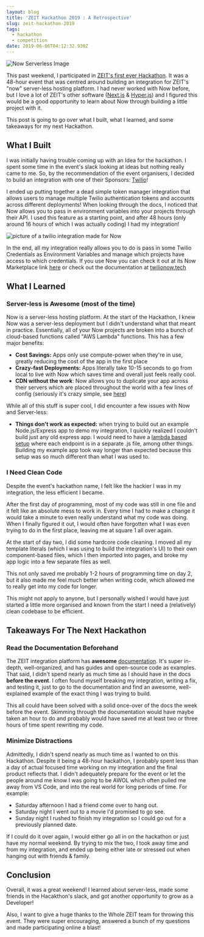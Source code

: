 ```yaml
---
layout: blog
title: 'ZEIT Hackathon 2019 : A Retrospective'
slug: zeit-hackathon-2019
tags:
  - hackathon
  - competition
date: 2019-06-06T04:12:32.930Z
---
```

![Now Serverless Image](/images/uploads/now-zeit.png "The Now Title Card")

This past weekend, I participated in [ZEIT's first ever Hackathon](https://zeit.co/hackathon). It was a 48-hour event that was centred around building an integration for ZEIT's "now" server-less hosting platform. I had never worked with Now before, but I love a lot of ZEIT's other software ([Next.js](https://nextjs.org/) & [Hyper.js](https://hyper.is/)) and I figured this would be a good opportunity to learn about Now through building a little project with it. 

This post is going to go over what I built, what I learned, and some takeaways for my next Hackathon.  

## What I Built

I was initially having trouble coming up with an Idea for the hackathon. I spent some time in the event's slack looking at ideas but nothing really came to me. So, by the recommendation of the event organisers, I decided to build an integration with one of their Sponsors: [Twilio](https://www.twilio.com/)! 

I ended up putting together a dead simple token manager integration that allows users to manage multiple Twilio authentication tokens and accounts across different deployments! When looking through the docs, I noticed that Now allows you to pass in environment variables into your projects through their API. I used this feature as a starting point, and after 48 hours (only around 16 hours of which I was actually coding) I had my integration!

![picture of a twilio integration made for Now](/images/uploads/my-integration.png "My Integration's home screen")

In the end, all my integration really allows you to do is pass in some Twilio Credentials as Environment Variables and manage which projects have access to which credentials. If you use Now you can check it out at its Now Marketplace link [here](https://zeit.co/integrations/twilio-now) or check out the documentation at [twilionow.tech](https://twilionow.tech)

## What I Learned

### Server-less is Awesome (most of the time)

Now is a server-less hosting platform. At the start of the Hackathon, I knew Now was a server-less deployment but I didn't understand what that meant in practice. Essentially, all of your Now projects are broken into a bunch of cloud-based functions called "AWS Lambda" functions. This has a few major benefits: 

* **Cost Savings:** Apps only use compute-power when they're in use, greatly reducing the cost of the app in the first place
* **Crazy-fast Deployments:** Apps literally take 10-15 seconds to go from local to live with Now which saves time and overall just feels really cool.
* **CDN without the work**: Now allows you to duplicate your app across their servers which are placed throughout the world with a few lines of config (seriously it's crazy simple, see [here](https://zeit.co/docs/v2/deployments/concepts/cdn-and-global-distribution/)) 

While all of this stuff is super cool, I did encounter a few issues with Now and Server-less:

* **Things don't work as expected:** when trying to build out an example Node.js/Express app to demo my integration, I quickly realized I couldn't build just any old express app. I would need to have a [lambda based setup](https://github.com/zeit/now-examples/tree/master/express) where each endpoint is in a separate .js file, among other things. Building my example app took way longer than expected because this setup was so much different than what I was used to. 

### I Need Clean Code

Despite the event's hackathon name, I felt like the hackier I was in my integration, the less efficient I became. 

After the first day of programming, most of my code was still in one file and it felt like an absolute mess to work in. Every time I had to make a change it would take a minute to even really understand what my code was doing. When I finally figured it out, I would often have forgotten what I was even trying to do in the first place, leaving me at square 1 all over again.

At the start of day two, I did some hardcore code cleaning. I moved all my template literals (which I was using to build the integration's UI) to their own component-based files, which I then imported into pages, and broke my app logic into a few separate files as well.  

This not only saved me probably 1-2 hours of programming time on day 2, but it also made me feel much better when writing code, which allowed me to really get into my code for longer.

This might not apply to anyone, but I personally wished I would have just started a little more organised and known from the start I need a (relatively) clean codebase to be efficient. 

## Takeaways For The Next Hackathon

### Read the Documentation Beforehand

The ZEIT integration platform has **awesome** [documentation](https://zeit.co/docs). It's super in-depth, well-organized, and has guides and open-source code as examples. That said, I didn't spend nearly as much time as I should have in the docs **before the event**. I often found myself breaking my integration, writing a fix, and testing it, just to go to the documentation and find an awesome, well-explained example of the exact thing I was trying to build. 

This all could have been solved with a solid once-over of the docs the week before the event. Skimming through the documentation would have maybe taken an hour to do and probably would have saved me at least two or three hours of time spent rewriting my code. 

### Minimize Distractions

Admittedly, I didn't spend nearly as much time as I wanted to on this Hackathon. Despite it being a 48-hour hackathon, I probably spent less than a day of actual focused time working on my integration and the final product reflects that. I didn't adequately prepare for the event or let the people around me know I was going to be AWOL which often pulled me away from VS Code, and into the real world for long periods of time. For example: 

* Saturday afternoon I had a friend come over to hang out.
* Saturday night I went out to a movie I'd promised to go see.
* Sunday night I rushed to finish my integration so I could go out for a previously planned date. 

If I could do it over again, I would either go all in on the hackathon or just have my normal weekend. By trying to mix the two, I took away time and from my integration, and ended up being either late or stressed out when hanging out with friends & family.

## Conclusion

Overall, it was a great weekend!
I learned about server-less, made some friends in the Hacakthon's slack, and got another opportunity to grow as a Developer! 

Also, I want to give a huge thanks to the Whole ZEIT team for throwing this event. They were super encouraging, answered a bunch of my questions and made participating online a blast!
